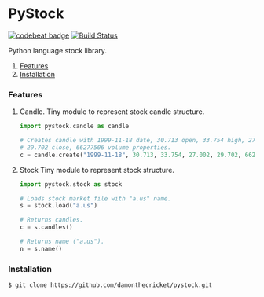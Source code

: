 # PyStock
[![codebeat badge](https://codebeat.co/badges/37586e5b-3222-4c71-89e3-c280ee363d65)](https://codebeat.co/projects/github-com-damonthecricket-pystock-master) [![Build Status](https://travis-ci.org/damonthecricket/pystock.svg?branch=master)](https://travis-ci.org/damonthecricket/pystock)

Python language stock library.


1. [Features](#features)
2. [Installation](#installation)



### Features
1. Candle. Tiny module to represent stock candle structure.
   ```python
   import pystock.candle as candle
   
   # Creates candle with 1999-11-18 date, 30.713 open, 33.754 high, 27.002 low,
   # 29.702 close, 66277506 volume properties.
   c = candle.create("1999-11-18", 30.713, 33.754, 27.002, 29.702, 66277506)
   ```
2. Stock Tiny module to represent stock structure.
   ```python
   import pystock.stock as stock
   
   # Loads stock market file with "a.us" name.
   s = stock.load("a.us")
   
   # Returns candles.
   c = s.candles()
   
   # Returns name ("a.us").
   n = s.name()
   ```
   
   
   
 ### Installation
  ```
  $ git clone https://github.com/damonthecricket/pystock.git
  ```

